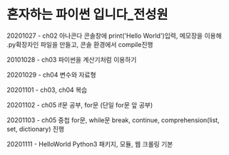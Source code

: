 # 혼자하는 파이썬 입니다_전성원

20201027 - ch02 아나콘다 콘솔창에 print('Hello World')입력, 메모장을 이용해 .py확장자인 파일을 만들고, 콘솔 환경에서 compile진행

20101028 - ch03 파이썬을 계산기처럼 이용하기

20201029 - ch04 변수와 자료형

20201101 - ch03, ch04 복습 

20201102 - ch05 if문 공부, for문 (단일 for문 앞 공부)

20201103 - ch05 중첩 for문, while문 break, continue, comprehension(list, set, dictionary) 진행

20201111 - HelloWorld Python3 패키지, 모듈, 웹 크롤링 기본 
